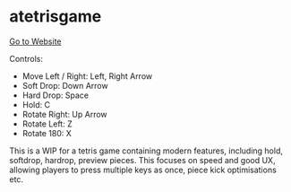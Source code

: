 # atetrisgame

[Go to Website](https://pchsa.github.io/atetrisgame/)

Controls:
* Move Left / Right: Left, Right Arrow
* Soft Drop: Down Arrow
* Hard Drop: Space
* Hold: C
* Rotate Right: Up Arrow
* Rotate Left: Z
* Rotate 180: X

This is a WIP for a tetris game containing modern features, including hold, softdrop, hardrop, preview pieces.
This focuses on speed and good UX, allowing players to press multiple keys as once, piece kick optimisations etc.
